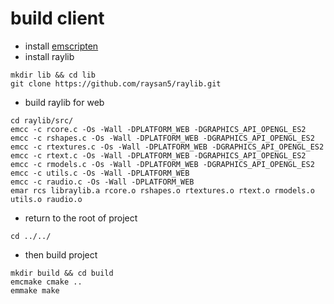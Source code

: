 # build client
 - install [emscripten](https://emscripten.org/docs/getting_started/downloads.html#installation-instructions-using-the-emsdk-recommended)
 - install raylib
 ```console
mkdir lib && cd lib 
git clone https://github.com/raysan5/raylib.git
 ```
 - build raylib for web
```console
cd raylib/src/
emcc -c rcore.c -Os -Wall -DPLATFORM_WEB -DGRAPHICS_API_OPENGL_ES2
emcc -c rshapes.c -Os -Wall -DPLATFORM_WEB -DGRAPHICS_API_OPENGL_ES2
emcc -c rtextures.c -Os -Wall -DPLATFORM_WEB -DGRAPHICS_API_OPENGL_ES2
emcc -c rtext.c -Os -Wall -DPLATFORM_WEB -DGRAPHICS_API_OPENGL_ES2
emcc -c rmodels.c -Os -Wall -DPLATFORM_WEB -DGRAPHICS_API_OPENGL_ES2
emcc -c utils.c -Os -Wall -DPLATFORM_WEB
emcc -c raudio.c -Os -Wall -DPLATFORM_WEB
emar rcs libraylib.a rcore.o rshapes.o rtextures.o rtext.o rmodels.o utils.o raudio.o
```
- return to the root of project
```console
cd ../../
```
- then build project
```console
mkdir build && cd build
emcmake cmake ..   
emmake make
```
